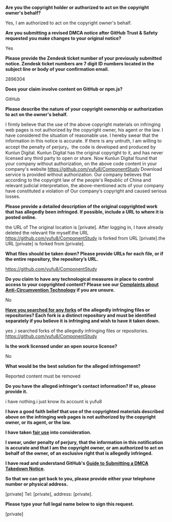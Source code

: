**Are you the copyright holder or authorized to act on the copyright owner's behalf?**

Yes, I am authorized to act on the copyright owner's behalf.

**Are you submitting a revised DMCA notice after GitHub Trust & Safety requested you make changes to your original notice?**

Yes

**Please provide the Zendesk ticket number of your previously submitted notice. Zendesk ticket numbers are 7 digit ID numbers located in the subject line or body of your confirmation email.**

2896304

**Does your claim involve content on GitHub or npm.js?**

GitHub

**Please describe the nature of your copyright ownership or authorization to act on the owner's behalf.**

I firmly believe that the use of the above copyright materials on infringing web pages is not authorized by the copyright owner, his agent or the law. I have considered the situation of reasonable use. I hereby swear that the information in this notice is accurate. If there is any untruth, I am willing to accept the penalty of perjury。the code is developed and produced by Kunlun Digital. Kunlun Digital has the original copyright to it, and has never licensed any third party to open or share. Now Kunlun Digital found that your company without authorization, on the above code content in your company's website https://github.com/yufu8/ComponentStudy Download service is provided without authorization. Our company believes that according to the copyright law of the people's Republic of China and relevant judicial interpretation, the above-mentioned acts of your company have constituted a violation of Our company‘s copyright and caused serious losses.

**Please provide a detailed description of the original copyrighted work that has allegedly been infringed. If possible, include a URL to where it is posted online.**

the URL of The original location is [private]. After logging in, I have already deleted the relevant file myself.the URL https://github.com/yufu8/ComponentStudy is forked from URL [private].the URL [private] is forked from [private].

**What files should be taken down? Please provide URLs for each file, or if the entire repository, the repository’s URL.**

https://github.com/yufu8/ComponentStudy

**Do you claim to have any technological measures in place to control access to your copyrighted content? Please see our <a href="https://docs.github.com/articles/guide-to-submitting-a-dmca-takedown-notice#complaints-about-anti-circumvention-technology">Complaints about Anti-Circumvention Technology</a> if you are unsure.**

No

**<a href="https://docs.github.com/articles/dmca-takedown-policy#b-what-about-forks-or-whats-a-fork">Have you searched for any forks</a> of the allegedly infringing files or repositories? Each fork is a distinct repository and must be identified separately if you believe it is infringing and wish to have it taken down.**

yes ,i searched forks of the allegedly infringing files or repositories.  
https://github.com/yufu8/ComponentStudy

**Is the work licensed under an open source license?**

No

**What would be the best solution for the alleged infringement?**

Reported content must be removed

**Do you have the alleged infringer’s contact information? If so, please provide it.**

i have nothing.i just know its account is yufu8

**I have a good faith belief that use of the copyrighted materials described above on the infringing web pages is not authorized by the copyright owner, or its agent, or the law.**

**I have taken <a href="https://www.lumendatabase.org/topics/22">fair use</a> into consideration.**

**I swear, under penalty of perjury, that the information in this notification is accurate and that I am the copyright owner, or am authorized to act on behalf of the owner, of an exclusive right that is allegedly infringed.**

**I have read and understand GitHub's <a href="https://docs.github.com/articles/guide-to-submitting-a-dmca-takedown-notice/">Guide to Submitting a DMCA Takedown Notice</a>.**

**So that we can get back to you, please provide either your telephone number or physical address.**

[private] Tel: [private], address: [private].

**Please type your full legal name below to sign this request.**

[private]
